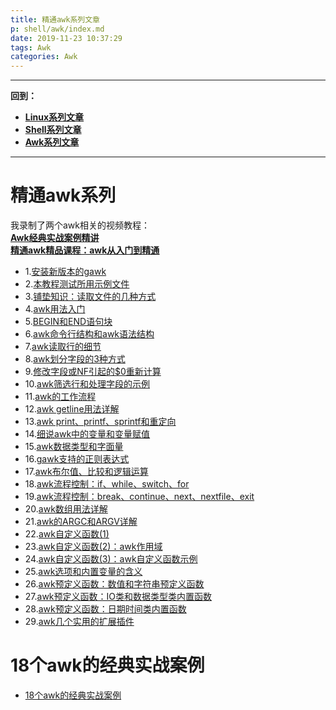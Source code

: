 ```yaml
---
title: 精通awk系列文章
p: shell/awk/index.md
date: 2019-11-23 10:37:29
tags: Awk
categories: Awk
---
```


--------

**回到：**  
- **[Linux系列文章](/linux/index)**  
- **[Shell系列文章](/shell/index)**  
- **[Awk系列文章](/shell/awk/index)**  

--------

# 精通awk系列

我录制了两个awk相关的视频教程：  
**[Awk经典实战案例精讲](https://edu.51cto.com/sd/0dd13)**  
**[精通awk精品课程：awk从入门到精通](https://edu.51cto.com/sd/1d5c7)**  

- 1.[安装新版本的gawk](/shell/awk/gawk_install)  
- 2.[本教程测试所用示例文件](/shell/awk/awk_testdata)  
- 3.[铺垫知识：读取文件的几种方式](/shell/awk/file_read)  
- 4.[awk用法入门](/shell/awk/awk_tutorials)  
- 5.[BEGIN和END语句块](/shell/awk/begin_end)  
- 6.[awk命令行结构和awk语法结构](/shell/awk/cmd_syntax)  
- 7.[awk读取行的细节](/shell/awk/readfile_details)  
- 8.[awk划分字段的3种方式](/shell/awk/awk_fields)  
- 9.[修改字段或NF引起的$0重新计算](/shell/awk/field_modify)  
- 10.[awk筛选行和处理字段的示例](/shell/awk/awk_examples1)  
- 11.[awk的工作流程](/shell/awk/awk_howtowork)  
- 12.[awk getline用法详解](/shell/awk/awk_getline)  
- 13.[awk print、printf、sprintf和重定向](/shell/awk/awk_print)  
- 14.[细说awk中的变量和变量赋值](/shell/awk/awk_variable)  
- 15.[awk数据类型和字面量](/shell/awk/awk_datatype)  
- 16.[gawk支持的正则表达式](/shell/awk/awk_regexp)  
- 17.[awk布尔值、比较和逻辑运算](/shell/awk/awk_bool)  
- 18.[awk流程控制：if、while、switch、for](/shell/awk/awk_process_control_statement1)  
- 19.[awk流程控制：break、continue、next、nextfile、exit](/shell/awk/awk_process_control_statement2)  
- 20.[awk数组用法详解](/shell/awk/awk_array)  
- 21.[awk的ARGC和ARGV详解](/shell/awk/awk_argc_argv)  
- 22.[awk自定义函数(1)](/shell/awk/awk_function)  
- 23.[awk自定义函数(2)：awk作用域](/shell/awk/awk_scope)  
- 24.[awk自定义函数(3)：awk自定义函数示例](/shell/awk/awk_function_examples)  
- 25.[awk选项和内置变量的含义](/shell/awk/awk_option_builtin_variable)  
- 26.[awk预定义函数：数值和字符串预定义函数](/shell/awk/awk_builtin_function1)  
- 27.[awk预定义函数：IO类和数据类型类内置函数](/shell/awk/awk_builtin_io_function)  
- 28.[awk预定义函数：日期时间类内置函数](/shell/awk/awk_builtin_datetime_function)  
- 29.[awk几个实用的扩展插件](/shell/awk/awk_extensions)  

# 18个awk的经典实战案例

- [18个awk的经典实战案例](/shell/awk/awk_examples)  


